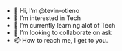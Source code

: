 - 👋 Hi, I’m @tevin-otieno
- 👀 I’m interested in Tech
- 🌱 I’m currently learning alot of Tech
- 💞️ I’m looking to collaborate on ask
- 📫 How to reach me, I get to you.

<!---
tevin-otieno/tevin-otieno is a ✨ special ✨ repository because its `README.md` (this file) appears on your GitHub profile.
You can click the Preview link to take a look at your changes.
--->
